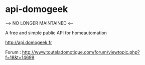 api-domogeek
============

-->  NO LONGER MAINTAINED <--

A free and simple public API for homeautomation

http://api.domogeek.fr

Forum : http://www.touteladomotique.com/forum/viewtopic.php?f=18&t=14699


